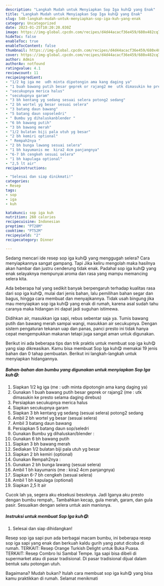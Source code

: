 ```yaml
---
description: "Langkah Mudah untuk Menyiapkan Sop Iga kuh😋 yang Enak"
title: "Langkah Mudah untuk Menyiapkan Sop Iga kuh😋 yang Enak"
slug: 540-langkah-mudah-untuk-menyiapkan-sop-iga-kuh-yang-enak
category: Uncategorized
date: 2023-01-25T10:20:20.030Z
image: https://img-global.cpcdn.com/recipes/d4d44acacf36e459/680x482cq70/sop-iga-kuh-foto-resep-utama.jpg
hideToc: false
enableToc: true
enableTocContent: false
thumbnail: https://img-global.cpcdn.com/recipes/d4d44acacf36e459/680x482cq70/sop-iga-kuh-foto-resep-utama.jpg
cover: https://img-global.cpcdn.com/recipes/d4d44acacf36e459/680x482cq70/sop-iga-kuh-foto-resep-utama.jpg
author: Admin
authorAv: notfound
ratingvalue: 4.1
reviewcount: 11
recipeingredient:
- "1/2 kg iga me  udh minta dipotongin ama kang daging ya"
- "1 buah bawang putih besar geprek or rajang2 me  utk dimasukin ke presto selama daging direbus"
- "secukupnya merica halus"
- "secukupnya garam"
- "3 bh kentang yg sedang sesuai selera potong2 sedang"
- "2 bh wortel yg besar sesuai selera"
- "3 batang daun bawang"
- "5 batang daun sopseledri"
- " Bumbu yg dihaluskanblender "
- "6 bh bawang putih"
- "3 bh bawang merah"
- "1/2 bulatan biji pala utuh yg besar"
- "2 bh kemiri optional"
- " Rempah2nya "
- "2 bh bunga lawang sesuai selera"
- "1 bh kayumanis me  kira2 4cm panjangnya"
- "6-7 bh cengkeh sesuai selera"
- "1 bh kapulaga optional"
- "2,5 lt air"
recipeinstructions:

- "Selesai dan siap dinikmati!"
categories:
- Resep
tags:
- sop
- iga
- kuh

katakunci: sop iga kuh 
nutrition: 260 calories
recipecuisine: Indonesian
preptime: "PT28M"
cooktime: "PT52M"
recipeyield: "2"
recipecategory: Dinner

---
```



Sedang mencari ide resep sop iga kuh😋 yang menggugah selera? Cara menyiapkannya sangat gampang. Tapi Jika keliru mengolah maka hasilnya akan hambar dan justru cenderung tidak enak. Padahal sop iga kuh😋 yang enak selayaknya mempunyai aroma dan rasa yang mampu memancing selera kita.


Ada beberapa hal yang sedikit banyak berpengaruh terhadap kualitas rasa dari sop iga kuh😋, mulai dari jenis bahan, lalu pemilihan bahan segar dan bagus, hingga cara membuat dan menyajikannya. Tidak usah bingung jika mau menyiapkan sop iga kuh😋 yang enak di rumah, karena asal sudah tahu caranya maka hidangan ini dapat jadi suguhan istimewa.

Didihkan air, masukkan iga sapi, rebus sebentar saja ya. Tumis bawang putih dan bawang merah sampai wangi, masukkan air secukupnya. Dengan sistem pengaturan tekanan uap dan panas, panci presto ini tidak hanya cepat mengempukkan makanan tetapi juga sangat aman untuk digunakan.


Berikut ini ada beberapa tips dan trik praktis untuk membuat sop iga kuh😋 yang siap dikreasikan. Kamu bisa membuat Sop Iga kuh😋 memakai 19 jenis bahan dan 0 tahap pembuatan. Berikut ini langkah-langkah untuk menyiapkan hidangannya.

<!--inarticleads1-->

##### Bahan-bahan dan bumbu yang digunakan untuk menyiapkan Sop Iga kuh😋:

1. Siapkan 1/2 kg iga (me : udh minta dipotongin ama kang daging ya)
1. Gunakan 1 buah bawang putih besar geprek or rajang2 (me : utk dimasukin ke presto selama daging direbus)
1. Persiapkan secukupnya merica halus
1. Siapkan secukupnya garam
1. Siapkan 3 bh kentang yg sedang (sesuai selera) potong2 sedang
1. Ambil 2 bh wortel yg besar (sesuai selera)
1. Ambil 3 batang daun bawang
1. Persiapkan 5 batang daun sop/seledri
1. Gunakan  Bumbu yg dihaluskan/blender :
1. Gunakan 6 bh bawang putih
1. Siapkan 3 bh bawang merah
1. Sediakan 1/2 bulatan biji pala utuh yg besar
1. Siapkan 2 bh kemiri (optional)
1. Gunakan  Rempah2nya :
1. Gunakan 2 bh bunga lawang (sesuai selera)
1. Ambil 1 bh kayumanis (me : kira2 4cm panjangnya)
1. Siapkan 6-7 bh cengkeh (sesuai selera)
1. Ambil 1 bh kapulaga (optional)
1. Siapkan 2,5 lt air


Cucok lah ya, segera aku eksekusi besoknya. Jadi Iganya aku presto dengan bumbu rempah,. Tambahkan kecap, gula merah, garam, dan gula pasir. Sesuaikan dengan selera untuk asin manisnya. 

<!--inarticleads2-->

##### Instruksi untuk membuat Sop Iga kuh😋:


1. Selesai dan siap dihidangkan!

Resep sop iga sapi pun ada berbagai macam bumbu, ini beberapa resep sop iga sapi yang enak dan berkuah kaldu gurih yang patut dicoba di rumah. TERKAIT: Resep Orange Turkish Delight untuk Buka Puasa. TERKAIT: Resep Combro Isi Sambal Tempe. Iga sapi bisa dibeli di supermarket atau di pasar tradisional. Di pasar tradisional dijual dalam bentuk satu potongan utuh. 

Bagaimana? Mudah bukan? Itulah cara membuat sop iga kuh😋 yang bisa kamu praktikkan di rumah. Selamat menikmati
